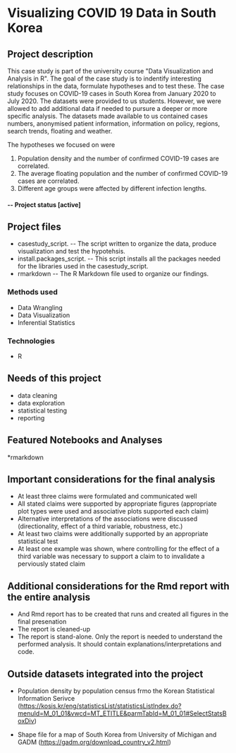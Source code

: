 # Visualizing COVID 19 Data in South Korea

## Project description
This case study is part of the university course "Data Visualization and Analysis in R". The goal of the case study is to indentify interesting relationships in the data, formulate hypotheses and to test these. The case study focuses on COVID-19 cases in South Korea from January 2020 to July 2020. The datasets were provided to us students. However, we were allowed to add additional data if needed to pursure a deeper or more specific analysis. The datasets made available to us contained cases numbers, anonymised patient information, information on policy, regions, search trends, floating  and weather.

The hypotheses we focused on were

1) Population density and the number of confirmed COVID-19 cases are correlated.
2) The average floating population and the number of confirmed COVID-19 cases are correlated.
3) Different age groups were affected by different infection lengths.

#### -- Project status [active]

## Project files

* casestudy_script. -- The script written to organize the data, produce visualization and test the hypotehsis.
* install.packages_script. -- This script installs all the packages needed  for the libraries used in the casestudy_script.
* rmarkdown -- The R Markdown file used to organize our findings.

### Methods used

* Data Wrangling
* Data Visualization
* Inferential Statistics

### Technologies

* R

## Needs of this project
- data cleaning
- data exploration
- statistical testing
- reporting

## Featured Notebooks and Analyses

*rmarkdown

## Important considerations for the final analysis

- At least three claims were formulated and communicated well
- All stated claims were supported by appropriate figures (appropriate plot types were used and associative plots supported each claim)
- Alternative interpretations of the associations were discussed (directionality, effect of a third variable, robustness, etc.)
- At least two claims were additionally supported by an appropriate statistical test
- At least one example was shown, where controlling for the effect of a third variable was necessary to support a claim to to invalidate a perviously stated claim

## Additional considerations for the Rmd report with the entire analysis

- And Rmd report has to be created that runs and created all figures in the final presenation
- The report is cleaned-up
- The report is stand-alone. Only the report is needed to understand the performed analysis. It should contain explanations/interpretations and code.

## Outside datasets integrated into the project

- Population density by population census frmo the Korean Statistical Information Serivce (https://kosis.kr/eng/statisticsList/statisticsListIndex.do?menuId=M_01_01&vwcd=MT_ETITLE&parmTabId=M_01_01#SelectStatsBoxDiv)

- Shape file for a map of South Korea from University of Michigan and GADM (https://gadm.org/download_country_v2.html)